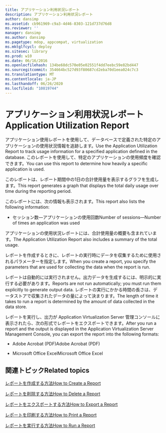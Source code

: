 ```yaml
---
title: アプリケーション利用状況レポート
description: アプリケーション利用状況レポート
author: dansimp
ms.assetid: cb961969-c9a3-4d46-8303-121d737d76d8
ms.reviewer: ''
manager: dansimp
ms.author: dansimp
ms.pagetype: mdop, appcompat, virtualization
ms.mktglfcycl: deploy
ms.sitesec: library
ms.prod: w10
ms.date: 06/16/2016
ms.openlocfilehash: 134be68dc570e05e02551f4dd7eebc59e82bd447
ms.sourcegitcommit: 354664bc527d93f80687cd2eba70d1eea024c7c3
ms.translationtype: MT
ms.contentlocale: ja-JP
ms.lasthandoff: 06/26/2020
ms.locfileid: "10819744"
---
```

# <span data-ttu-id="53650-103">アプリケーション利用状況レポート</span><span class="sxs-lookup"><span data-stu-id="53650-103">Application Utilization Report</span></span>


<span data-ttu-id="53650-104">アプリケーション使用レポートを使用して、データベースで定義された特定のアプリケーションの使用状況情報を追跡します。</span><span class="sxs-lookup"><span data-stu-id="53650-104">Use the Application Utilization Report to track usage information for a specified application defined in the database.</span></span> <span data-ttu-id="53650-105">このレポートを使用して、特定のアプリケーションの使用頻度を確認できます。</span><span class="sxs-lookup"><span data-stu-id="53650-105">You can use this report to determine how heavily a specific application is used.</span></span>

<span data-ttu-id="53650-106">このレポートは、レポート期間中の1日の合計使用量を表示するグラフを生成します。</span><span class="sxs-lookup"><span data-stu-id="53650-106">This report generates a graph that displays the total daily usage over time during the reporting period.</span></span>

<span data-ttu-id="53650-107">このレポートには、次の情報も表示されます。</span><span class="sxs-lookup"><span data-stu-id="53650-107">This report also lists the following information:</span></span>

-   <span data-ttu-id="53650-108">セッション数—アプリケーションの使用回数</span><span class="sxs-lookup"><span data-stu-id="53650-108">Number of sessions—Number of times an application was used</span></span>

<span data-ttu-id="53650-109">アプリケーションの使用状況レポートには、合計使用量の概要も含まれています。</span><span class="sxs-lookup"><span data-stu-id="53650-109">The Application Utilization Report also includes a summary of the total usage.</span></span>

<span data-ttu-id="53650-110">レポートを作成するときに、レポートの実行時にデータを収集するために使用されるパラメーターを指定します。</span><span class="sxs-lookup"><span data-stu-id="53650-110">When you create a report, you specify the parameters that are used for collecting the data when the report is run.</span></span>

<span data-ttu-id="53650-111">レポートは自動的には実行されません。出力データを生成するには、明示的に実行する必要があります。</span><span class="sxs-lookup"><span data-stu-id="53650-111">Reports are not run automatically; you must run them explicitly to generate output data.</span></span> <span data-ttu-id="53650-112">レポートの実行にかかる時間の長さは、データストアで収集されたデータの量によって決まります。</span><span class="sxs-lookup"><span data-stu-id="53650-112">The length of time it takes to run a report is determined by the amount of data collected in the data store.</span></span>

<span data-ttu-id="53650-113">レポートを実行し、出力が Application Virtualization Server 管理コンソールに表示されたら、次の形式でレポートをエクスポートできます。</span><span class="sxs-lookup"><span data-stu-id="53650-113">After you run a report and the output is displayed in the Application Virtualization Server Management Console, you can export the report into the following formats:</span></span>

-   <span data-ttu-id="53650-114">Adobe Acrobat (PDF)</span><span class="sxs-lookup"><span data-stu-id="53650-114">Adobe Acrobat (PDF)</span></span>

-   <span data-ttu-id="53650-115">Microsoft Office Excel</span><span class="sxs-lookup"><span data-stu-id="53650-115">Microsoft Office Excel</span></span>

## <span data-ttu-id="53650-116">関連トピック</span><span class="sxs-lookup"><span data-stu-id="53650-116">Related topics</span></span>


[<span data-ttu-id="53650-117">レポートを作成する方法</span><span class="sxs-lookup"><span data-stu-id="53650-117">How to Create a Report</span></span>](how-to-create-a-reportserver.md)

[<span data-ttu-id="53650-118">レポートを削除する方法</span><span class="sxs-lookup"><span data-stu-id="53650-118">How to Delete a Report</span></span>](how-to-delete-a-reportserver.md)

[<span data-ttu-id="53650-119">レポートをエクスポートする方法</span><span class="sxs-lookup"><span data-stu-id="53650-119">How to Export a Report</span></span>](how-to-export-a-reportserver.md)

[<span data-ttu-id="53650-120">レポートを印刷する方法</span><span class="sxs-lookup"><span data-stu-id="53650-120">How to Print a Report</span></span>](how-to-print-a-reportserver.md)

[<span data-ttu-id="53650-121">レポートを実行する方法</span><span class="sxs-lookup"><span data-stu-id="53650-121">How to Run a Report</span></span>](how-to-run-a-reportserver.md)

 

 





